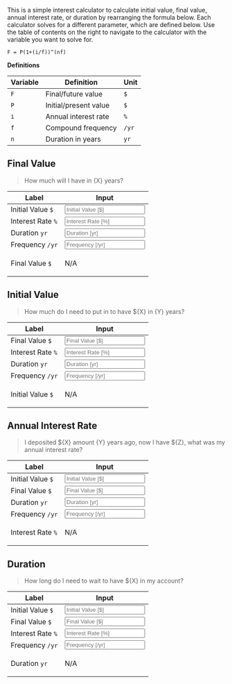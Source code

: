 <script type="text/javascript" src="/tools/Interest-Calculator.js"></script>

This is a simple interest calculator to calculate initial value, final value, annual interest rate, or duration by rearranging the formula below. Each calculator solves for a different parameter, which are defined below. Use the table of contents on the right to navigate to the calculator with the variable you want to solve for.

```
F = P(1+(i/f))^(nf)
```

**Definitions**

| Variable | Definition | Unit |
| -------- | ---------- | ---- |
| `F` | Final/future value | `$` |
| `P` | Initial/present value | `$` |
| `i` | Annual interest rate | `%` |
| `f` | Compound frequency | `/yr` |
| `n` | Duration in years | `yr` |

## Final Value

> How much will I have in {X} years?

| Label | Input |
| ----- | ----- |
| Initial Value `$` | <input type="number" id="F(P)" placeholder="Initial Value [$]"> |
| Interest Rate `%` | <input type="number" id="F(i)" placeholder="Interest Rate [%]"> |
| Duration `yr` | <input type="number" id="F(n)" placeholder="Duration [yr]"> |
| Frequency `/yr` | <input type="number" id="F(f)" placeholder="Frequency [/yr]"> |
| Final Value `$` | <p id="F()">N/A</p> |

## Initial Value

> How much do I need to put in to have ${X} in {Y} years?

| Label | Input |
| ----- | ----- |
| Final Value `$` | <input type="number" id="P(F)" placeholder="Final Value [$]"> |
| Interest Rate `%` | <input type="number" id="P(i)" placeholder="Interest Rate [%]"> |
| Duration `yr` | <input type="number" id="P(n)" placeholder="Duration [yr]"> |
| Frequency `/yr` | <input type="number" id="P(f)" placeholder="Frequency [/yr]"> |
| Initial Value `$` | <p id="P()">N/A</p> |

## Annual Interest Rate

> I deposited ${X} amount {Y} years ago, now I have ${Z}, what was my annual interest rate?

| Label | Input |
| ----- | ----- |
| Initial Value `$` | <input type="number" id="i(P)" placeholder="Initial Value [$]"> |
| Final Value `$` | <input type="number" id="i(F)" placeholder="Final Value [$]"> |
| Duration `yr` | <input type="number" id="i(n)" placeholder="Duration [yr]"> |
| Frequency `/yr` | <input type="number" id="i(f)" placeholder="Frequency [/yr]"> |
| Interest Rate `%` | <p id="i()">N/A</p> |

## Duration

> How long do I need to wait to have ${X} in my account?

| Label | Input |
| ----- | ----- |
| Initial Value `$` | <input type="number" id="n(P)" placeholder="Initial Value [$]"> |
| Final Value `$` | <input type="number" id="n(F)" placeholder="Final Value [$]"> |
| Interest Rate `%` | <input type="number" id="n(i)" placeholder="Interest Rate [%]"> |
| Frequency `/yr` | <input type="number" id="n(f)" placeholder="Frequency [/yr]"> |
| Duration `yr` | <p id="n()">N/A</p> |